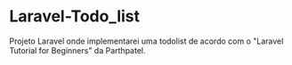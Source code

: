 # Laravel-Todo_list
Projeto Laravel onde implementarei uma todolist de acordo com o "Laravel Tutorial for Beginners" da Parthpatel.
